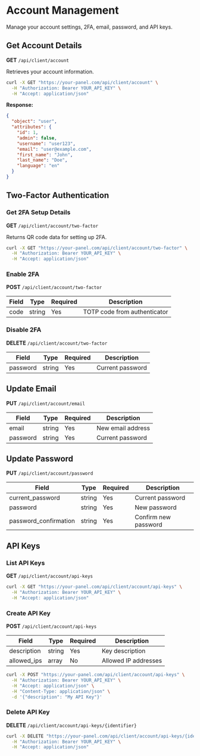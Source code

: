 # Account Management

Manage your account settings, 2FA, email, password, and API keys.

## Get Account Details

**GET** `/api/client/account`

Retrieves your account information.

```bash
curl -X GET "https://your-panel.com/api/client/account" \
  -H "Authorization: Bearer YOUR_API_KEY" \
  -H "Accept: application/json"
```

**Response:**
```json
{
  "object": "user",
  "attributes": {
    "id": 1,
    "admin": false,
    "username": "user123",
    "email": "user@example.com",
    "first_name": "John",
    "last_name": "Doe",
    "language": "en"
  }
}
```

## Two-Factor Authentication

### Get 2FA Setup Details
**GET** `/api/client/account/two-factor`

Returns QR code data for setting up 2FA.

```bash
curl -X GET "https://your-panel.com/api/client/account/two-factor" \
  -H "Authorization: Bearer YOUR_API_KEY" \
  -H "Accept: application/json"
```

### Enable 2FA
**POST** `/api/client/account/two-factor`

| Field | Type | Required | Description |
|-------|------|----------|-------------|
| code  | string | Yes | TOTP code from authenticator |

### Disable 2FA
**DELETE** `/api/client/account/two-factor`

| Field | Type | Required | Description |
|-------|------|----------|-------------|
| password | string | Yes | Current password |

## Update Email

**PUT** `/api/client/account/email`

| Field | Type | Required | Description |
|-------|------|----------|-------------|
| email | string | Yes | New email address |
| password | string | Yes | Current password |

## Update Password

**PUT** `/api/client/account/password`

| Field | Type | Required | Description |
|-------|------|----------|-------------|
| current_password | string | Yes | Current password |
| password | string | Yes | New password |
| password_confirmation | string | Yes | Confirm new password |

## API Keys

### List API Keys
**GET** `/api/client/account/api-keys`

```bash
curl -X GET "https://your-panel.com/api/client/account/api-keys" \
  -H "Authorization: Bearer YOUR_API_KEY" \
  -H "Accept: application/json"
```

### Create API Key
**POST** `/api/client/account/api-keys`

| Field | Type | Required | Description |
|-------|------|----------|-------------|
| description | string | Yes | Key description |
| allowed_ips | array | No | Allowed IP addresses |

```bash
curl -X POST "https://your-panel.com/api/client/account/api-keys" \
  -H "Authorization: Bearer YOUR_API_KEY" \
  -H "Accept: application/json" \
  -H "Content-Type: application/json" \
  -d '{"description": "My API Key"}'
```

### Delete API Key
**DELETE** `/api/client/account/api-keys/{identifier}`

```bash
curl -X DELETE "https://your-panel.com/api/client/account/api-keys/{identifier}" \
  -H "Authorization: Bearer YOUR_API_KEY" \
  -H "Accept: application/json"
``` 